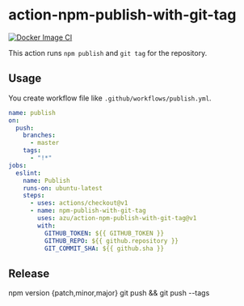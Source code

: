 #  action-npm-publish-with-git-tag

[![Docker Image CI](https://github.com/azu/action-npm-publish-with-git-tag/workflows/Docker%20Image%20CI/badge.svg)](https://github.com/azu/action-npm-publish-with-git-tag/actions)

This action runs `npm publish` and `git tag` for the repository.

## Usage

You create workflow file like `.github/workflows/publish.yml`.

```yml
name: publish
on:
  push:
    branches:
      - master
    tags:
      - "!*"
jobs:
  eslint:
    name: Publish
    runs-on: ubuntu-latest
    steps:
      - uses: actions/checkout@v1
      - name: npm-publish-with-git-tag
        uses: azu/action-npm-publish-with-git-tag@v1
        with:
          GITHUB_TOKEN: ${{ GITHUB_TOKEN }}
          GITHUB_REPO: ${{ github.repository }}
          GIT_COMMIT_SHA: ${{ github.sha }}
```

## Release

  npm version {patch,minor,major}
  git push && git push --tags